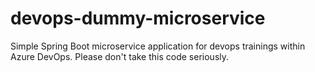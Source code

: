 # devops-dummy-microservice
Simple Spring Boot microservice application for devops trainings within Azure DevOps. Please don't take this code seriously.
